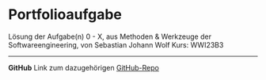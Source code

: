 # Portfolioaufgabe

Lösung der Aufgabe(n) 0 - X, aus Methoden & Werkzeuge der Softwareengineering, von Sebastian Johann Wolf Kurs: WWI23B3

---
**GitHub**
Link zum dazugehörigen [GitHub-Repo](https://github.com/iamsebastn/dhbwPortfolio)
